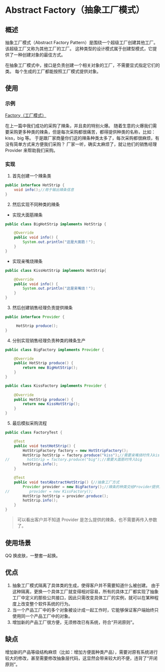 # Abstract Factory（抽象工厂模式） #
## 概述 ##
抽象工厂模式（Abstract Factory Pattern）是围绕一个超级工厂创建其他工厂。 该超级工厂又称为其他工厂的工厂。 这种类型的设计模式属于创建型模式，它提供了一种创建对象的最佳方式。

在抽象工厂模式中，接口是负责创建一个相关对象的工厂，不需要显式指定它们的类。 每个生成的工厂都能按照工厂模式提供对象。


## 使用 ##
### 示例 ###
[Factory（工厂模式）](https://github.com/jeanboydev/Android-ReadTheFuckingSourceCode/blob/master/设计模式-Factory.md)

在上一篇中我们成功的采购了辣条，并且卖的特别火爆。 随着生意的火爆我们需要采购更多种类的辣条，但是每次采购都很痛苦，都得提供种类的名称，比如： kiss，big 等。 于是跟厂家商量你们这的辣条种类太多了，每次采购都很麻烦，有没有简单方式来方便我们采购？ 厂家一听，确实太麻烦了，就让他们的销售经理 Provider 来帮助我们采购。

### 实现 ###
1. 首先创建一个辣条类
```Java
public interface HotStrip {
    void info();//用于输出辣条信息
}
```
2. 然后实现不同种类的辣条
- 实现大面筋辣条
```Java
public class BigHotStrip implements HotStrip {

    @Override
    public void info() {
        System.out.println("这是大面筋！");
    }
}
```
- 实现亲嘴烧辣条
```Java
public class KissHotStrip implements HotStrip{

    @Override
    public void info() {
        System.out.println("这是亲嘴烧！");
    }
}
```
3. 然后创建销售经理负责提供辣条
```Java
public interface Provider {

     HotStrip produce();
}
```
4. 分别实现销售经理负责种类的辣条生产
```Java
public class BigFactory implements Provider {

    @Override
    public HotStrip produce() {
        return new BigHotStrip();
    }
}
```
```Java
public class KissFactory implements Provider {
    
    @Override
    public HotStrip produce() {
        return new KissHotStrip();
    }
}
```


5. 最后模拟采购流程
```Java
public class FactoryTest {

    @Test
    public void testHotStrip() {
        HotStripFactory factory = new HotStripFactory();
        HotStrip hotStrip = factory.produce("kiss");//需要亲嘴烧时传入kiss
//        hotStrip = factory.produce("big");//需要大面筋时传入big
        hotStrip.info();
    }

 	@Test
    public void testAbstractHotStrip() {//抽象工厂方式
        Provider provider = new BigFactory();//辣条的种类交给Provider提供，调用者不需要关心辣条的种类了
//         provider = new KissFactory();
        HotStrip hotStrip = provider.produce();
        hotStrip.info();
    }
}
```
> 可以看出客户并不知道 Provider 是怎么提供的辣条，也不需要再传入参数了。

## 使用场景 ##
QQ 换皮肤，一整套一起换。

## 优点 ##
1.  抽象工厂模式隔离了具体类的生成，使得客户并不需要知道什么被创建。 由于这种隔离，更换一个具体工厂就变得相对容易，所有的具体工厂都实现了抽象工厂中定义的那些公共接口，因此只需改变具体工厂的实例，就可以在某种程度上改变整个软件系统的行为。
2. 当一个产品工厂中的多个对象被设计成一起工作时，它能够保证客户端始终只使用同一个产品工厂中的对象。
3. 增加新的产品工厂很方便，无须修改已有系统，符合“开闭原则”。
## 缺点 ##
增加新的产品等级结构麻烦（比如：增加方便面种类产品），需要对原有系统进行较大的修改，甚至需要修改抽象层代码，这显然会带来较大的不便，违背了“开闭原则”。